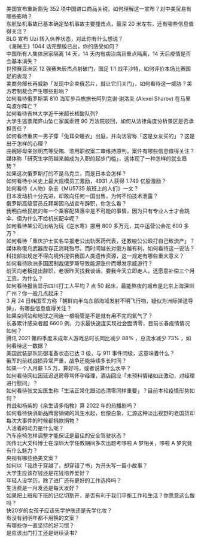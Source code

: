 美国宣布重新豁免 352 项中国进口商品关税，如何理解这一宣布？对中美贸易有哪些影响？  
东航坠机事故已基本确定坠机事故主要撞击点，最深 20 米左右，还有哪些信息值得关注？  
BLG 宣布 Uzi 转入休养状态，对此你有什么想说？  
《海贼王》1044 话完整版已出，你的感受如何？  
中国所有人集体居家隔离 14 天，14 天内有病治病且重点隔离，14 天后疫情是否会基本消失？  
世预赛亚洲区 12 强赛朱辰杰点射破门，国足 1:1 战平沙特，如何评价本场比赛国足的表现？  
美商务部长再威胁「发现中企卖俄芯片，就让它们关门」，如何看待这一威胁？美方若制裁会产生哪些影响？  
如何看待俄罗斯第 810 海军步兵旅旅长阿列克谢·谢洛夫 (Alexei Sharov) 在马里乌波尔阵亡？  
如何看待吉林大学近千米超长核酸队列?  
大学生逃票爬庐山坠亡家属索赔 90 万法院驳回，如何从法律角度分析景区是否承担责任？  
如何看待重庆一男子穿「兔耳朵睡衣」出庭，并向法官称「这是女友买的」？这是出于怎样的心理？  
曲婉婷母亲张明杰等受贿、滥用职权案二审维持原判，案件有哪些信息值得关注？  
媒体称「研究生学历越来越成为入职的起步门槛」，这体现了一种怎样的就业趋势？  
如果这次俄罗斯打的不是乌克兰，而是日本会怎样？  
如何看待小米史上最大规模员工激励，4931 人获得 1.749 亿股激励？  
如何看待《人物》杂志《MU5735 航班上的人们》一文？  
日本发动机十分先进，却敢向任何一国出售，为何不怕技术泄露？  
俄罗斯高级官员丘拜斯因乌战宣布辞职，你怎么看？  
我明白给民航的每一个乘客配降落伞是不可能的事情，因为只有专业人士才会跳伞，但为什么不给机长配伞呢？  
如何看待某公司出纳为玩《逆水寒》挪用 800 多万元，其中运营公会花 600 多万？  
如何看待「重庆护士实名举报老公出轨医药代表，还教唆公公殴打自己致流产」？  
媒体称俄乌武器库存正消耗殆尽，而时间越长对俄方越有利，如何看待这一说法？  
科技部拟规定不得向境外提供我国人类遗传资源，这一规定有哪些重大意义？  
如何看待欧洲多国因制裁俄罗斯导致能源涨价而爆发示威游行？  
前天向老板提出辞职，老板昨天找我谈话，要我今天立即走人，还愿意补偿三个月工资，为什么？  
如何看待报告显示四川打工人平均 7 点 50 起床，最能熬夜的城市是北京上海深圳广州？你一般几点起床？  
3 月 24 日韩国军方称「朝鲜向半岛东部海域发射不明飞行物，疑似为洲际弹道导弹」，有哪些信息值得关注？  
如果空间站和地球之间连一根吸管是不是就有用不完的氧气了？  
长春累计感染者超 6600 例，力求最快速度实现社会面清零，目前长春疫情情况如何？  
腾讯 2021 第四季度未成年人游戏总时长同比减少 88% ，总流水减少 73% ，如何看待这一数据？  
美国武装部队防御准备状态已达 3 级，与 911 事件同级，这意味着什么？  
俄军的前线战损异常严重，战争还能持续多长时间？  
如果一个人月薪 1.5 万，算好吗，或者说算什么水平？  
如何看待网红因延迟退房辱骂怀孕经理，酒店回应「未预料情绪如此激动，对经理进行慰问」？  
如何看待张文宏医生称「生活正常化跟动态清零同样重要」？目前本轮疫情形势如何？  
肖战和杨紫的《余生请多指教》算 2022 年的热播剧吗？  
如何看待快消新品牌营销做的风生水起，但像白象、汇源这种淡出视野的老国货却每次大事件的时候都捐款捐物？  
人活着的动力是什么呢？  
汽车座椅怎样调整才能保证是最佳的安全驾驶状态？  
网传北大文科博士在深圳大学任教期间多次出题考哆啦 A 梦相关，哆啦 A 梦究竟有什么魅力？  
央视有哪些绝美文案？  
如何以「我终于穿越了，却穿错了书」为开头写一篇小故事？  
大学生应该存钱还是花钱培养爱好？  
年轻人没学历，除了进厂还有更好的工作选择吗？  
生活费是一月发还是每天发好？  
如果把上班和下班的记忆切割开，是否有利于我们平衡工作和生活？你愿意这么做吗？  
快20岁的女孩子应该先学护肤还是先学化妆？  
有没有到明年都不用换的文案？  
有哪些你一直坚持的好习惯？  
是应该出门打工还是继续读书?  
